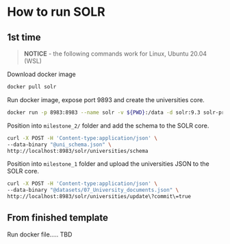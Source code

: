 # How to run SOLR

## 1st time

> **NOTICE** - the following commands work for Linux, Ubuntu 20.04 (WSL)

Download docker image

```bash
docker pull solr
```

Run docker image, expose port 9893 and create the universities core.

```bash
docker run -p 8983:8983 --name solr -v ${PWD}:/data -d solr:9.3 solr-precreate universities
```

Position into `milestone_2/` folder and add the schema to the SOLR core.

```bash
curl -X POST -H 'Content-type:application/json' \
--data-binary "@uni_schema.json" \
http://localhost:8983/solr/universities/schema
```

Position into `milestone_1` folder and upload the universities JSON to the SOLR core.

```bash
curl -X POST -H 'Content-type:application/json' \
--data-binary "@datasets/07_University_documents.json" \
http://localhost:8983/solr/universities/update\?commit\=true
```

## From finished template

Run docker file..... TBD
